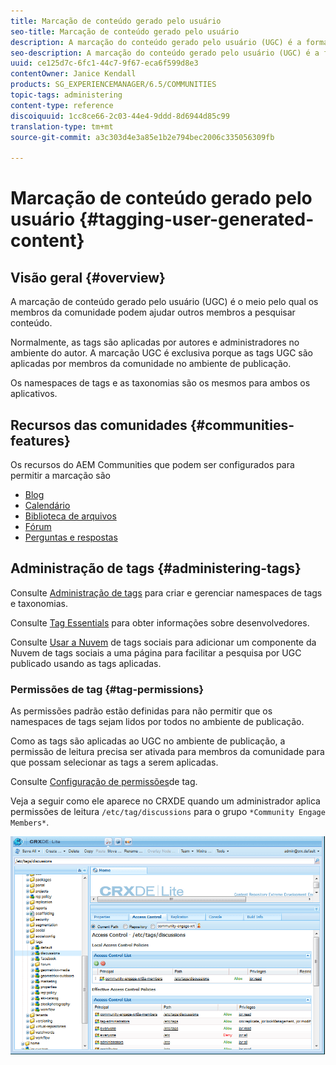 ```yaml
---
title: Marcação de conteúdo gerado pelo usuário
seo-title: Marcação de conteúdo gerado pelo usuário
description: A marcação do conteúdo gerado pelo usuário (UGC) é a forma como os membros da comunidade podem ajudar outros membros a pesquisar o conteúdo
seo-description: A marcação do conteúdo gerado pelo usuário (UGC) é a forma como os membros da comunidade podem ajudar outros membros a pesquisar o conteúdo
uuid: ce125d7c-6fc1-44c7-9f67-eca6f599d8e3
contentOwner: Janice Kendall
products: SG_EXPERIENCEMANAGER/6.5/COMMUNITIES
topic-tags: administering
content-type: reference
discoiquuid: 1cc8ce66-2c03-44e4-9ddd-8d6944d85c99
translation-type: tm+mt
source-git-commit: a3c303d4e3a85e1b2e794bec2006c335056309fb

---
```



# Marcação de conteúdo gerado pelo usuário {#tagging-user-generated-content}

## Visão geral {#overview}

A marcação de conteúdo gerado pelo usuário (UGC) é o meio pelo qual os membros da comunidade podem ajudar outros membros a pesquisar conteúdo.

Normalmente, as tags são aplicadas por autores e administradores no ambiente do autor. A marcação UGC é exclusiva porque as tags UGC são aplicadas por membros da comunidade no ambiente de publicação.

Os namespaces de tags e as taxonomias são os mesmos para ambos os aplicativos.

## Recursos das comunidades {#communities-features}

Os recursos do AEM Communities que podem ser configurados para permitir a marcação são

* [Blog](blog-feature.md)
* [Calendário](calendar.md)
* [Biblioteca de arquivos](file-library.md)
* [Fórum](forum.md#configuretheaddedforum)
* [Perguntas e respostas](working-with-qna.md)

## Administração de tags {#administering-tags}

Consulte [Administração de tags](../../help/sites-administering/tags.md#tagging-console) para criar e gerenciar namespaces de tags e taxonomias.

Consulte [Tag Essentials](tag.md) para obter informações sobre desenvolvedores.

Consulte [Usar a Nuvem](tagcloud.md) de tags sociais para adicionar um componente da Nuvem de tags sociais a uma página para facilitar a pesquisa por UGC publicado usando as tags aplicadas.

### Permissões de tag {#tag-permissions}

As permissões padrão estão definidas para não permitir que os namespaces de tags sejam lidos por todos no ambiente de publicação.

Como as tags são aplicadas ao UGC no ambiente de publicação, a permissão de leitura precisa ser ativada para membros da comunidade para que possam selecionar as tags a serem aplicadas.

Consulte [Configuração de permissões](../../help/sites-administering/tags.md#setting-tag-permissions)de tag.

Veja a seguir como ele aparece no CRXDE quando um administrador aplica permissões de leitura `/etc/tag/discussions` para o grupo `*Community Engage Members*`.

![chlimage_1-74](assets/chlimage_1-74.png)

